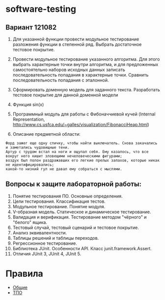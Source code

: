 # software-testing

## Вариант 121082

1. Для указанной функции провести модульное тестирование разложения функции в степенной ряд. Выбрать достаточное тестовое покрытие.
2. Провести модульное тестирование указанного алгоритма. Для этого выбрать характерные точки внутри алгоритма, и для предложенных самостоятельно наборов исходных данных записать последовательность попадания в характерные точки. Сравнить последовательность попадания с эталонной.
3. Сформировать доменную модель для заданного текста.  Разработать тестовое покрытие для данной доменной модели

1. Функция sin(x)
2. Программный модуль для работы с Фибоначчиевой кучей (Internal Representation, http://www.cs.usfca.edu/~galles/visualization/FibonacciHeap.html)
3. Описание предметной области:

```text
Форд зажег еще одну спичку, чтобы найти выключатель. Снова закачались и заметались чудовищные тени.
Артур с трудом встал на ноги и ощупал себя. Ему казалось, что все вокруг него кишит зловещими нечеловеческими фигурами;
воздух был полон раздражавших его легкие прелых запахов, которые никак не идентифицировались;
какой-то низкий гул не давал ему собраться с мыслями.
```

## Вопросы к защите лабораторной работы:

1. Понятие тестирования ПО. Основные определения.
2. Цели тестирования. Классификация тестов.
3. Модульное тестирование. Понятие модуля.
4. V-образная модель. Статическое и динамическое тестирование.
5. Валидация и верификация. Тестирование методом "чёрного" и "белого" ящика.
6. Тестовый случай, тестовый сценарий и тестовое покрытие.
7. Анализ эквивалентности.
8. Таблицы решений и таблицы переходов.
9. Регрессионное тестирование.
10. Библиотека JUnit. Особенности API. Класс junit.framework.Assert.
11. Отличия JUnit 3, JUnit 4, JUnit 5.

# Правила

- [Общие](https://se.ifmo.ru/~nnaumova/)
- [ТПО](https://se.ifmo.ru/~nnaumova/tpo.html)
